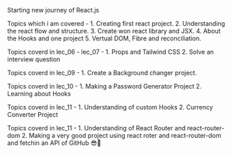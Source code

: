 Starting new journey of React.js

Topics which i am covered -
    1. Creating first react project.
    2. Understanding the react flow and structure.
    3. Create won react library and JSX.
    4. About the Hooks and one project
    5. Vertual DOM, Fibre and reconciliation.

Topics coverd in lec_06 - lec_07 -
    1. Props and Tailwind CSS
    2. Solve an interview question

Topics coverd in lec_09 -
    1. Create a Background changer project.

Topics coverd in lec_10 -
    1. Making a Password Generator Project
    2. Learning about Hooks

Topics coverd in lec_11 -
    1. Understanding of custom Hooks
    2. Currency Converter Project

Topics coverd in lec_11 -
    1. Understanding of React Router and react-router-dom
    2. Making a very good project using react roter and react-router-dom and fetchin an API of GitHub 😎🤗
